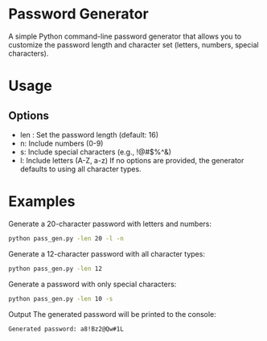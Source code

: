# Password Generator
A simple Python command-line password generator that allows you to customize the password length and character set (letters, numbers, special characters).

# Usage
## Options
- len <number>: Set the password length (default: 16)
- n: Include numbers (0-9)
- s: Include special characters (e.g., !@#$%^&)
- l: Include letters (A-Z, a-z)
If no options are provided, the generator defaults to using all character types.

# Examples

Generate a 20-character password with letters and numbers:
```bash
python pass_gen.py -len 20 -l -n
```
Generate a 12-character password with all character types:
```bash
python pass_gen.py -len 12
```
Generate a password with only special characters:
```bash
python pass_gen.py -len 10 -s
```
Output
The generated password will be printed to the console:
```bash
Generated password: a8!Bz2@Qw#1L
```
